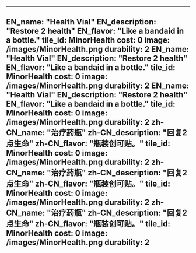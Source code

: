 ---

EN_name: "Health Vial"
EN_description: "Restore 2 health"
EN_flavor: "Like a bandaid in a bottle."
tile_id: MinorHealth
cost: 0
image: /images/MinorHealth.png
durability: 2
EN_name: "Health Vial"
EN_description: "Restore 2 health"
EN_flavor: "Like a bandaid in a bottle."
tile_id: MinorHealth
cost: 0
image: /images/MinorHealth.png
durability: 2
EN_name: "Health Vial"
EN_description: "Restore 2 health"
EN_flavor: "Like a bandaid in a bottle."
tile_id: MinorHealth
cost: 0
image: /images/MinorHealth.png
durability: 2
zh-CN_name: "治疗药瓶"
zh-CN_description: "回复2点生命"
zh-CN_flavor: "瓶装创可贴。"
tile_id: MinorHealth
cost: 0
image: /images/MinorHealth.png
durability: 2
zh-CN_name: "治疗药瓶"
zh-CN_description: "回复2点生命"
zh-CN_flavor: "瓶装创可贴。"
tile_id: MinorHealth
cost: 0
image: /images/MinorHealth.png
durability: 2
zh-CN_name: "治疗药瓶"
zh-CN_description: "回复2点生命"
zh-CN_flavor: "瓶装创可贴。"
tile_id: MinorHealth
cost: 0
image: /images/MinorHealth.png
durability: 2
---